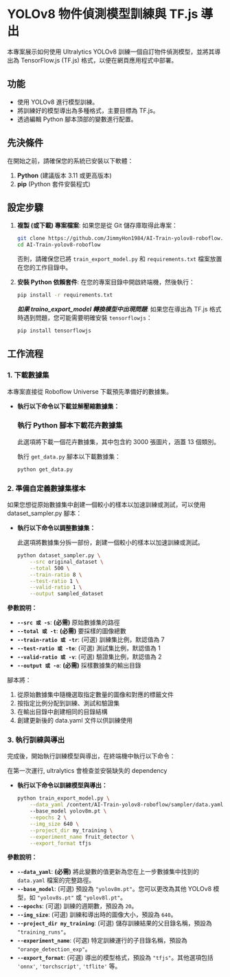 # YOLOv8 物件偵測模型訓練與 TF.js 導出

本專案展示如何使用 Ultralytics YOLOv8 訓練一個自訂物件偵測模型，並將其導出為 TensorFlow.js (TF.js) 格式，以便在網頁應用程式中部署。

## 功能

*   使用 YOLOv8 進行模型訓練。
*   將訓練好的模型導出為多種格式，主要目標為 TF.js。
*   透過編輯 Python 腳本頂部的變數進行配置。

## 先決條件

在開始之前，請確保您的系統已安裝以下軟體：

1.  **Python** (建議版本 3.11 或更高版本)
2.  **pip** (Python 套件安裝程式)

## 設定步驟

1.  **複製 (或下載) 專案檔案**:
    如果您是從 Git 儲存庫取得此專案：
    ```bash
    git clone https://github.com/JimmyHon1984/AI-Train-yolov8-roboflow.git
    cd AI-Train-yolov8-roboflow
    ```
    否則，請確保您已將 `train_export_model.py` 和 `requirements.txt` 檔案放置在您的工作目錄中。

2.  **安裝 Python 依賴套件**:
    在您的專案目錄中開啟終端機，然後執行：
    ```bash
    pip install -r requirements.txt
    ```

    ***如果 traino_export_model 轉換模型中出現問題***:
    如果您在導出為 TF.js 格式時遇到問題，您可能需要明確安裝 `tensorflowjs`：
    ```bash
    pip install tensorflowjs
    ```

## 工作流程

### 1. 下載數據集

本專案直接從 Roboflow Universe 下載預先準備好的數據集。

*   **執行以下命令以下載並解壓縮數據集：**
    
    ### 執行 Python 腳本下載花卉數據集

    此選項將下載一個花卉數據集，其中包含約 3000 張圖片，涵蓋 13 個類別。

    執行 `get_data.py` 腳本以下載數據集：

    ```bash
    python get_data.py
    ```


### 2. 準備自定義數據集樣本

如果您想從原始數據集中創建一個較小的樣本以加速訓練或測試，可以使用 dataset_sampler.py 腳本：

*   **執行以下命令以調整數據集：**

    此選項將數據集分拆一部份，創建一個較小的樣本以加速訓練或測試。
    
    ```bash
    python dataset_sampler.py \
        --src original_dataset \
        --total 500 \
        --train-ratio 8 \
        --test-ratio 1 \
        --valid-ratio 1 \
        --output sampled_dataset
    ```

**參數說明：**

*   **`--src 或 -s`**: **(必需)** 原始數據集的路徑
*   **`--total 或 -t`**: **(必需)** 要採樣的圖像總數
*   **`--train-ratio 或 -tr`**: (可選) 訓練集比例，默認值為 7
*   **`--test-ratio 或 -te`**: (可選) 測試集比例，默認值為 1
*   **`--valid-ratio 或 -v`**: (可選) 驗證集比例，默認值為 2
*   **`--output 或 -o`**: **(必需)** 採樣數據集的輸出目錄

腳本將：

1. 從原始數據集中隨機選取指定數量的圖像和對應的標籤文件
2. 按指定比例分配到訓練、測試和驗證集
3. 在輸出目錄中創建相同的目錄結構
4. 創建更新後的 data.yaml 文件以供訓練使用

### 3. 執行訓練與導出

完成後，開始執行訓練模型與導出，在終端機中執行以下命令：

在第一次運行, ultralytics 會檢查並安裝缺失的 dependency

*   **執行以下命令以訓練模型與導出：**
    ```bash
    python train_export_model.py \
        --data_yaml /content/AI-Train-yolov8-roboflow/sampler/data.yaml \  
        --base_model yolov8m.pt \
        --epochs 2 \
        --img_size 640 \
        --project_dir my_training \
        --experiment_name fruit_detector \
        --export_format tfjs
    ```

**參數說明：**

*   **`--data_yaml`**: **(必需)** 將此變數的值更新為您在上一步數據集中找到的 `data.yaml` 檔案的完整路徑。
*   **`--base_model`**: (可選) 預設為 `"yolov8m.pt"`。您可以更改為其他 YOLOv8 模型，如 `"yolov8s.pt"` 或 `"yolov8l.pt"`。
*   **`--epochs`**: (可選) 訓練的週期數，預設為 `20`。
*   **`--img_size`**: (可選) 訓練和導出時的圖像大小，預設為 `640`。
*   **`--project_dir my_training`**: (可選) 儲存訓練結果的父目錄名稱，預設為 `"training_runs"`。
*   **`--experiment_name`**: (可選) 特定訓練運行的子目錄名稱，預設為 `"orange_detection_exp"`。
*   **`--export_format`**: (可選) 導出的模型格式，預設為 `"tfjs"`。其他選項包括 `'onnx'`, `'torchscript'`, `'tflite'` 等。